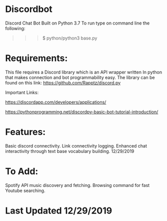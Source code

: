 # Discordbot

Discord Chat Bot Built on Python 3.7
To run type on command line the following: 
>>>$ python/python3 base.py

# Requirements:

This file requires a Discord library which is an API wrapper written
In python that makes connection and bot programmability easy.
The library can be found on this link: https://github.com/Rapptz/discord.py

Important Links:

https://discordapp.com/developers/applications/

https://pythonprogramming.net/discordpy-basic-bot-tutorial-introduction/

# Features:

Basic discord connectivity.
Link connectivity logging.
Enhanced chat interactivity through text base vocabulary building. 12/29/2019


# To Add:

Spotify API music discovery and fetching.
Browsing command for fast Youtube searching.

# Last Updated 12/29/2019
